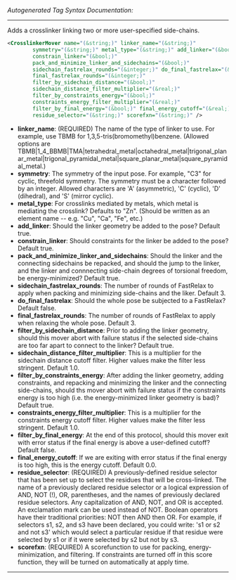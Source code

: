 <!-- THIS IS AN AUTOGENERATED FILE: Don't edit it directly, instead change the schema definition in the code itself. -->

_Autogenerated Tag Syntax Documentation:_

---
Adds a crosslinker linking two or more user-specified side-chains.

```xml
<CrosslinkerMover name="(&string;)" linker_name="(&string;)"
        symmetry="(&string;)" metal_type="(&string;)" add_linker="(&bool;)"
        constrain_linker="(&bool;)"
        pack_and_minimize_linker_and_sidechains="(&bool;)"
        sidechain_fastrelax_rounds="(&integer;)" do_final_fastrelax="(&bool;)"
        final_fastrelax_rounds="(&integer;)"
        filter_by_sidechain_distance="(&bool;)"
        sidechain_distance_filter_multiplier="(&real;)"
        filter_by_constraints_energy="(&bool;)"
        constraints_energy_filter_multiplier="(&real;)"
        filter_by_final_energy="(&bool;)" final_energy_cutoff="(&real;)"
        residue_selector="(&string;)" scorefxn="(&string;)" />
```

-   **linker_name**: (REQUIRED) The name of the type of linker to use.  For example, use TBMB for 1,3,5-tris(bromomethyl)benzene. (Allowed options are TBMB|1_4_BBMB|TMA|tetrahedral_metal|octahedral_metal|trigonal_planar_metal|trigonal_pyramidal_metal|square_planar_metal|square_pyramidal_metal.)
-   **symmetry**: The symmetry of the input pose.  For example, "C3" for cyclic, threefold symmetry.  The symmetry must be a character followed by an integer.  Allowed characters are 'A' (asymmetric), 'C' (cyclic), 'D' (dihedral), and 'S' (mirror cyclic).
-   **metal_type**: For crosslinks mediated by metals, which metal is mediating the crosslink?  Defaults to "Zn".  (Should be written as an element name -- e.g. "Cu", "Ca", "Fe", etc.)
-   **add_linker**: Should the linker geometry be added to the pose?  Default true.
-   **constrain_linker**: Should constraints for the linker be added to the pose?  Default true.
-   **pack_and_minimize_linker_and_sidechains**: Should the linker and the connecting sidechains be repacked, and should the jump to the linker, and the linker and connnecting side-chain degrees of torsional freedom, be energy-minimized?  Default true.
-   **sidechain_fastrelax_rounds**: The number of rounds of FastRelax to apply when packing and minimizing side-chains and the liker.  Default 3.
-   **do_final_fastrelax**: Should the whole pose be subjected to a FastRelax?  Default false.
-   **final_fastrelax_rounds**: The number of rounds of FastRelax to apply when relaxing the whole pose.  Default 3.
-   **filter_by_sidechain_distance**: Prior to adding the linker geometry, should this mover abort with failure status if the selected side-chains are too far apart to connect to the linker?  Default true.
-   **sidechain_distance_filter_multiplier**: This is a multiplier for the sidechain distance cutoff filter.  Higher values make the filter less stringent.  Default 1.0.
-   **filter_by_constraints_energy**: After adding the linker geometry, adding constraints, and repacking and minimizing the linker and the connecting side-chains, should ths mover abort with failure status if the constraints energy is too high (i.e. the energy-minimized linker geometry is bad)?  Default true.
-   **constraints_energy_filter_multiplier**: This is a multiplier for the constraints energy cutoff filter.  Higher values make the filter less stringent.  Default 1.0.
-   **filter_by_final_energy**: At the end of this protocol, should this mover exit with error status if the final energy is above a user-defined cutoff?  Default false.
-   **final_energy_cutoff**: If we are exiting with error status if the final energy is too high, this is the energy cutoff.  Default 0.0.
-   **residue_selector**: (REQUIRED) A previously-defined residue selector that has been set up to select the residues that will be cross-linked. The name of a previously declared residue selector or a logical expression of AND, NOT (!), OR, parentheses, and the names of previously declared residue selectors. Any capitalization of AND, NOT, and OR is accepted. An exclamation mark can be used instead of NOT. Boolean operators have their traditional priorities: NOT then AND then OR. For example, if selectors s1, s2, and s3 have been declared, you could write: 's1 or s2 and not s3' which would select a particular residue if that residue were selected by s1 or if it were selected by s2 but not by s3.
-   **scorefxn**: (REQUIRED) A scorefunction to use for packing, energy-minimization, and filtering.  If constraints are turned off in this score function, they will be turned on automatically at apply time.

---
